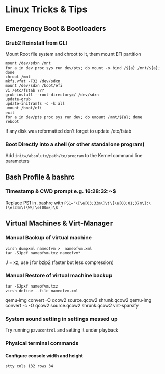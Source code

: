# Linux Tricks & Tips

## Emergency Boot & Bootloaders

### Grub2 Reinstall from CLI

Mount Root file system and chroot to it, them mount EFI partition
```
mount /dev/sdxn /mnt
for a in dev proc sys run dev/pts; do mount -o bind /${a} /mnt/${a}; done
chroot /mnt
mkfs.vfat -F32 /dev/sdxn
mount /dev/sdxn /boot/efi
vi /etc/fstab ???
grub-install --root-directory=/ /dev/sdxn
update-grub
update-initramfs -c -k all
umount /boot/efi
exit
for a in dev/pts proc sys run dev; do umount /mnt/${a}; done
reboot
```
If any disk was reformatted don't forget to update /etc/fstab

### Boot Directly into a shell (or other standalone program)

Add `init=/absolute/path/to/program` to the Kernel command line parameters


## Bash Profile & bashrc

### Timestamp & CWD prompt e.g. 16:28:32:~$

Replace PS1 in .bashrc with `PS1='\[\e[03;33m\]\t\[\e[00;01;37m\]:\[\e[34m\]\W\[\e[00m\]\$ '`



## Virtual Machines & Virt-Manager

### Manual Backup of virtual machine 

```
virsh dumpxml nameofvm >  nameofvm.xml
tar -SJpcf nameofvm.txz nameofvm*
```
J = xz, use j for bzip2 (faster but less compression)

### Manual Restore of virtual machine backup
```
tar -SJpxf nameofvm.txz 
virsh define --file nameofvm.xml
```


qemu-img convert -O qcow2 source.qcow2 shrunk.qcow2
qemu-img convert -c -O qcow2 source.qcow2 shrunk.qcow2
virt-sparsify


### System sound setting in settings messed up

Try running `pavucontrol` and setting it under playback

### Physical terminal commands
#### Configure console width and height
```
stty cols 132 rows 34
```


